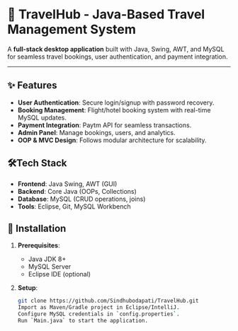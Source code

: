 # 🚀 TravelHub - Java-Based Travel Management System  

A **full-stack desktop application** built with Java, Swing, AWT, and MySQL for seamless travel bookings, user authentication, and payment integration.  

---

## ✨ Features  
- **User Authentication**: Secure login/signup with password recovery.  
- **Booking Management**: Flight/hotel booking system with real-time MySQL updates.  
- **Payment Integration**: Paytm API for seamless transactions.  
- **Admin Panel**: Manage bookings, users, and analytics.  
- **OOP & MVC Design**: Follows modular architecture for scalability.  


## 🛠️Tech Stack  
- **Frontend**: Java Swing, AWT (GUI)  
- **Backend**: Core Java (OOPs, Collections)  
- **Database**: MySQL (CRUD operations, joins)  
- **Tools**: Eclipse, Git, MySQL Workbench  


## 🚀 Installation  
1. **Prerequisites**:  
   - Java JDK 8+  
   - MySQL Server  
   - Eclipse IDE (optional)  

2. **Setup**:  
   ```bash
   git clone https://github.com/Sindhubodapati/TravelHub.git  
   Import as Maven/Gradle project in Eclipse/IntelliJ.  
   Configure MySQL credentials in `config.properties`.  
   Run `Main.java` to start the application.  
